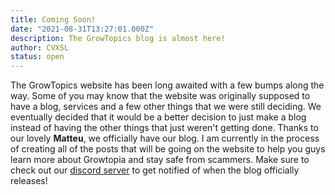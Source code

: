 ```yaml
---
title: Coming Soon!
date: "2021-08-31T13:27:01.000Z"
description: The GrowTopics blog is almost here!
author: CVXSL
status: open
---
```


The GrowTopics website has been long awaited with a few bumps along the way. Some of you may know that the website was originally supposed to have a blog, services and a few other things that we were still deciding. We eventually decided that it would be a better decision to just make a blog instead of having the other things that just weren't getting done. Thanks to our lovely **Matteu**, we officially have our blog. I am currently in the process of creating all of the posts that will be going on the website to help you guys learn more about Growtopia and stay safe from scammers. Make sure to check out our [discord server](https://discord.gg/tqKad7VqxH) to get notified of when the blog officially releases!
